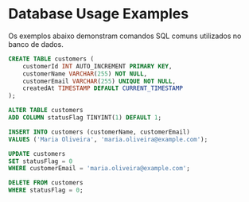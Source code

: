 # Database Usage Examples

Os exemplos abaixo demonstram comandos SQL comuns utilizados no banco de dados.

```sql
CREATE TABLE customers (
    customerId INT AUTO_INCREMENT PRIMARY KEY,
    customerName VARCHAR(255) NOT NULL,
    customerEmail VARCHAR(255) UNIQUE NOT NULL,
    createdAt TIMESTAMP DEFAULT CURRENT_TIMESTAMP
);
```

```sql
ALTER TABLE customers
ADD COLUMN statusFlag TINYINT(1) DEFAULT 1;
```

```sql
INSERT INTO customers (customerName, customerEmail)
VALUES ('Maria Oliveira', 'maria.oliveira@example.com');
```

```sql
UPDATE customers
SET statusFlag = 0
WHERE customerEmail = 'maria.oliveira@example.com';
```

```sql
DELETE FROM customers
WHERE statusFlag = 0;
```

